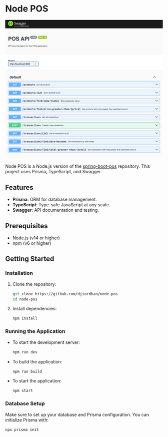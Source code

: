 # Node POS

![screen](https://github.com/djiordhan/node-pos/blob/main/demo/demo.png)

Node POS is a Node.js version of the [spring-boot-pos](https://github.com/djiordhan/spring-boot-pos) repository. This project uses Prisma, TypeScript, and Swagger.

## Features

- **Prisma**: ORM for database management.
- **TypeScript**: Type-safe JavaScript at any scale.
- **Swagger**: API documentation and testing.

## Prerequisites

- Node.js (v14 or higher)
- npm (v6 or higher)

## Getting Started

### Installation

1. Clone the repository:
    ```bash
    git clone https://github.com/djiordhan/node-pos
    cd node-pos
    ```

2. Install dependencies:
    ```bash
    npm install
    ```

### Running the Application

- To start the development server:
    ```bash
    npm run dev
    ```

- To build the application:
    ```bash
    npm run build
    ```

- To start the application:
    ```bash
    npm start
    ```

### Database Setup

Make sure to set up your database and Prisma configuration. You can initialize Prisma with:
```bash
npx prisma init
